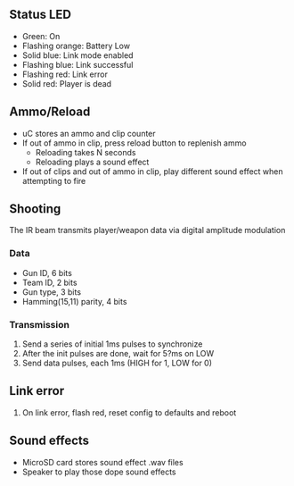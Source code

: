 ## Status LED
- Green: On
- Flashing orange: Battery Low
- Solid blue: Link mode enabled
- Flashing blue: Link successful
- Flashing red: Link error
- Solid red: Player is dead

## Ammo/Reload
- uC stores an ammo and clip counter
- If out of ammo in clip, press reload button to replenish ammo
	- Reloading takes N seconds
	- Reloading plays a sound effect
- If out of clips and out of ammo in clip, play different sound effect when attempting to fire

## Shooting
The IR beam transmits player/weapon data via digital amplitude modulation

### Data
- Gun ID, 6 bits
- Team ID, 2 bits
- Gun type, 3 bits
- Hamming(15,11) parity, 4 bits

### Transmission
1. Send a series of initial 1ms pulses to synchronize
2. After the init pulses are done, wait for 5?ms on LOW
3. Send data pulses, each 1ms (HIGH for 1, LOW for 0)

## Link error
1. On link error, flash red, reset config to defaults and reboot

## Sound effects
- MicroSD card stores sound effect .wav files
- Speaker to play those dope sound effects